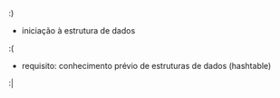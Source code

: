 :)

* iniciação à estrutura de dados

:(

* requisito: conhecimento prévio de estruturas de dados (hashtable)

:|
